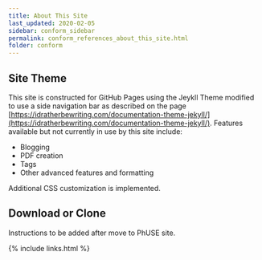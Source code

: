 ```yaml
---
title: About This Site
last_updated: 2020-02-05
sidebar: conform_sidebar
permalink: conform_references_about_this_site.html
folder: conform
---
```



## Site Theme
This site is constructed for GitHub Pages using the Jeykll Theme modified to use a
side navigation bar as described on the page [https://idratherbewriting.com/documentation-theme-jekyll/](https://idratherbewriting.com/documentation-theme-jekyll/). Features available but not currently in use by this site include:

* Blogging
* PDF creation
* Tags
* Other advanced features and formatting

 Additional CSS customization is implemented.

## Download or Clone
<font class='toBeAdded'>Instructions to be added after move to PhUSE site.</font>




{% include links.html %}
